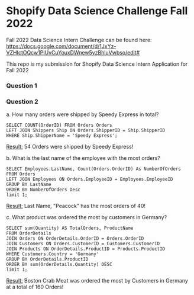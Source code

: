 # Shopify Data Science Challenge Fall 2022

Fall 2022 Data Science Intern Challenge can be found here: https://docs.google.com/document/d/1JxYz-VZHIctOQcw1PIUvCuYouxDWnew5yzBhluVwbso/edit#

This repo is my submission for Shopify Data Science Intern Application for Fall 2022


### Question 1




### Question 2
a. How many orders were shipped by Speedy Express in total?
```
SELECT COUNT(OrderID) FROM Orders Orders
LEFT JOIN Shippers Ship ON Orders.ShipperID = Ship.ShipperID
WHERE Ship.ShipperName = 'Speedy Express';
```

[Result:](https://github.com/NishTewari/ShopifyDataScienceChallengeFall2022/blob/main/Shopify%20Data%20Science%20Challenge/Question%202%20-%20Part%201.png) 54 Orders were shipped by Speedy Express!  

b. What is the last name of the employee with the most orders? 
```
SELECT Employees.LastName, Count(Orders.OrderID) As NumberOfOrders FROM Orders
LEFT JOIN Employees ON Orders.EmployeeID = Employees.EmployeeID
GROUP BY LastName
ORDER BY NumberOfOrders Desc
limit 1;
```

[Result:](https://github.com/NishTewari/ShopifyDataScienceChallengeFall2022/blob/main/Shopify%20Data%20Science%20Challenge/Question%202%20-%20Part%202.png) Last Name, "Peacock" has the most orders of 40!

c. What product was ordered the most by customers in Germany?
```
SELECT sum(Quantity) AS TotalOrders, ProductName
FROM OrderDetails
JOIN Orders ON OrderDetails.OrderID = Orders.OrderID
JOIN Customers ON Orders.CustomerID = Customers.CustomerID
JOIN Products ON OrderDetails.ProductID = Products.ProductID
WHERE Customers.Country = 'Germany'
GROUP BY OrderDetails.ProductID
ORDER BY sum(OrderDetails.Quantity) DESC
limit 1;
```
[Result:](https://github.com/NishTewari/ShopifyDataScienceChallengeFall2022/blob/main/Shopify%20Data%20Science%20Challenge/Question%202%20-%20Part%203.png) Boston Crab Meat was ordered the most by Customers in Germany at a total of 160 Orders! 
